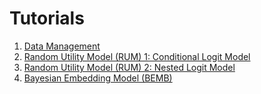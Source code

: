 # Tutorials
1. [Data Management](https://github.com/gsbDBI/torch-choice/blob/main/tutorials/data_management.ipynb)
2. [Random Utility Model (RUM) 1: Conditional Logit Model](https://github.com/gsbDBI/torch-choice/blob/main/tutorials/conditional_logit_model_mode_canada.ipynb)
3. [Random Utility Model (RUM) 2: Nested Logit Model](https://github.com/gsbDBI/torch-choice/blob/main/tutorials/nested_logit_model_house_cooling.ipynb)
4. [Bayesian Embedding Model (BEMB)](./bemb.md)